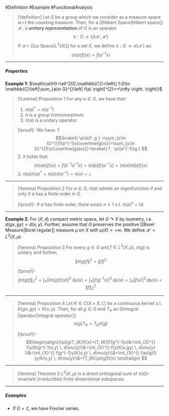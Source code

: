 #Definition #Example #FunctionalAnalysis 

> [!definition]
> Let $G$ be a group which we consider as a measure space w.r.t the counting measure. Then, for a [[Hilbert Space|Hilbert space]] $\mathcal{H}$, a ***unitary representation*** of $G$ is an operator $$\pi:G \to \text{U}(\mathcal{H},\mathcal{H})$$ 
> If $\mathcal{H}=$ [[Lp Space|$L^2(X)$]] for a set $X$, we define $\pi:G \to \mathcal{B}(\mathcal{H})$ as:
> $$(\pi(a)f)(x)=f(a^{-1}x)$$
---
##### Properties
**Example 1:** $\mathcal{H}=\ell^2(G,\mathbb{C})=\left\{  f:G\to \mathbb{C}\left|\sum_{a\in G}^{}\left| f(a) \right|^{2}<+\infty \right. \right\}$
> [!Lemma] Proposition 1
> For any $a\in G$, we have that:
> 1. $\pi(a)^{*}=\pi(a^{-1})$
> 2. $\pi$ is a group homomorphism
> 3. $\pi(a)$ is a unitary operator.

>[!proof]-
> We have:
> 1. 
>$$\braket{ \pi(a)f ,g  } =\sum_{x\in G}^{}|f(a^{-1}x)\overline{g(x)}|=\sum_{y\in G}^{}|f(x)\overline{g(ax)}|=\braket{ f , \pi(a^{-1})g } $$
> 2. it holds that: $$(\pi(ab)f)(x)=f(b^{-1}a^{-1}x)=(\pi(b)f)(a^{-1}x)=(\pi(a)\pi(b)f)(x)$$
> 3. $\pi(a)\pi(a)^*=\pi(a)\pi(a^{-1})=\pi(e)=\iota$.
---
> [!lemma] Proposition 2
> For $a\in G$, $\pi(a)$ admits an eigenfunction if and only if $a$ has a finite order in $G$.

>[!proof]-
>If $a$ has finite order, there exists $n\geq 1$ s.t. $\pi(a)^n=\text{Id}$. 

---
**Example 2**: For $(X,d)$ compact metric space, let $G\curvearrowright X$ by isometry, i.e. $d(gx,gy)=d(x,y)$. Further, assume that $G$ preserves the positive [[Borel Measure|Borel regular]] measure $\mu$ on $X$ with $\mu(X)<+\infty$. We define $\mathcal{H}=L^2(X,\mu)$.

> [!lemma] Proposition 3
> For every $g\in G$ and $f\in L^2(X,\mu)$, $\pi(g)$ is unitary and further, $$\left\| \pi(g)f \right\| ^{2}=\left\| f \right\| ^{2}$$

> [!proof]-
> $$\left\| \pi(g)f \right\|_{2} ^{2}=\int_{X}^{}\left| (\pi(g)f)(x) \right|^{2}   \, d\mu(x)=\int_{X}^{} \left| f(g^{-1}x) \right| ^{2} \, d\mu(x) =\int_{X}^{} \left| f(x) \right| ^{2} \, d\mu(x)=\left\| f \right\|_{2} ^{2}  $$
---
> [!lemma] Proposition 4
> Let $K\in C(X\times X,\mathbb{C})$ be a continuous kernel s.t. $K(gx,gy)=K(x,y)$. Then, for all $g\in G$ and $T_{K}$ an [[Integral Operator|integral operator]]:$$\pi(g)T_{K}=T_{K}\pi(g)$$

> [!proof]+
> $$\begin{align}(\pi(g)T_{K}f)(x)=(T_{K}f)(g^{-1}x)&=\int_{X}^{} f(y)K(g^{-1}x,y) \, d\mu(y)\\&=\int_{X}^{} f(y)K(x,gy) \, d\mu(y) \\&=\int_{X}^{} f(g^{-1}y)K(x,y) \, d\mu(y)\\&=\int_{X}^{} (\pi(g)f)(y)K(x,y) \, d\mu(y)\\&=(T_{K}\pi(g)f)(x) \end{align} $$
---
> [!lemma] Theorem 5
> $L^{2}(X,\mu)$ is a direct orthogonal sum of $\pi(G)$-invariant (irreducible) finite dimensional subspaces.
---
##### Examples
- If $G=\mathbb{Z}$, we have Fourier series.